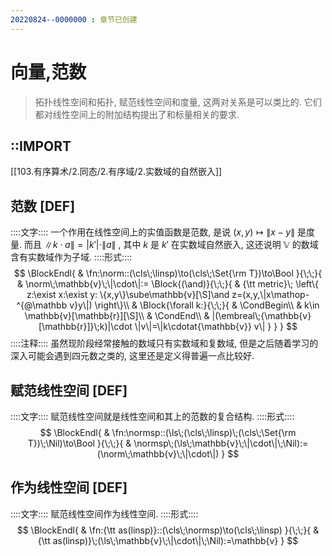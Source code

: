 ```yaml
---
20220824--0000000 : 章节已创建
---
```

# 向量,范数
> 拓扑线性空间和拓扑, 赋范线性空间和度量, 这两对关系是可以类比的. 
> 它们都对线性空间上的附加结构提出了和标量相关的要求. 
## ::IMPORT
[[103.有序算术/2.同态/2.有序域/2.实数域的自然嵌入]]
## 范数 [DEF]
::::文字::::
一个作用在线性空间上的实值函数是范数, 是说 $(x,y)\mapsto\|x-y\|$ 是度量. 
而且 $\|k\cdot a\|=|k'|\cdot \|a\|$ , 其中 $k$ 是 $k'$ 在实数域自然嵌入, 这还说明 ${\mathbb V}$ 的数域含有实数域作为子域. 
::::形式::::
$$
\BlockEndl{
    & \fn:\norm::(\cls\;\linsp)\to(\cls\;\Set{\rm T})\to\Bool
}{\;\;}{
    & \norm\;\mathbb{v}\;\|\cdot\|:=
    \Block{(\and)}{\;\;}{
        & {\tt metric}\;
            \left\{
                z:\exist x:\exist y:
                \{x,y\}\sube\mathbb{v}[\S]\and z=(x,y,\|x\mathop-^{@\mathbb v}y\|)
            \right\}\\
        & \Block{\forall k:}{\;\;}{
            & \CondBegin\\
            & k\in \mathbb{v}[\mathbb{r}][\S]\\
            & \CondEnd\\
            & |(\embreal\;{\mathbb{v}[\mathbb{r}]}\;k)|\cdot \|v\|=\|k\cdotat{\mathbb{v}} v\|
        }
    }
}
$$
::::注释::::
虽然现阶段经常接触的数域只有实数域和复数域, 但是之后随着学习的深入可能会遇到四元数之类的, 这里还是定义得普遍一点比较好. 

## 赋范线性空间 [DEF]
::::文字::::
赋范线性空间就是线性空间和其上的范数的复合结构. 
::::形式::::
$$
\BlockEndl{
    & \fn:\normsp::(\ls\;(\cls\;\linsp)\;(\cls\;\Set{\rm T})\;\Nil)\to\Bool
}{\;\;}{
    & \normsp\;(\ls\;\mathbb{v}\;\|\cdot\|\;\Nil):=(\norm\;\mathbb{v}\;\|\cdot\|)
}
$$

## 作为线性空间 [DEF]
::::文字::::
赋范线性空间作为线性空间. 
::::形式::::
$$
\BlockEndl{
    & \fn:{\tt as(linsp)}::(\cls\;\normsp)\to(\cls\;\linsp)
}{\;\;}{
    & {\tt as(linsp)}\;(\ls\;\mathbb{v}\;\|\cdot\|\;\Nil):=\mathbb{v}
}
$$
